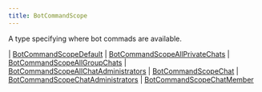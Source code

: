```yaml
---
title: BotCommandScope
---
```


A type specifying where bot commads are available.

<div class="font-mono whitespace-pre"><span class="opacity-50">| </span><a href="/gh/types/botcommandscopedefault"  >BotCommandScopeDefault</a><span class="opacity-50">
| </span><a href="/gh/types/botcommandscopeallprivatechats"  >BotCommandScopeAllPrivateChats</a><span class="opacity-50">
| </span><a href="/gh/types/botcommandscopeallgroupchats"  >BotCommandScopeAllGroupChats</a><span class="opacity-50">
| </span><a href="/gh/types/botcommandscopeallchatadministrators"  >BotCommandScopeAllChatAdministrators</a><span class="opacity-50">
| </span><a href="/gh/types/botcommandscopechat"  >BotCommandScopeChat</a><span class="opacity-50">
| </span><a href="/gh/types/botcommandscopechatadministrators"  >BotCommandScopeChatAdministrators</a><span class="opacity-50">
| </span><a href="/gh/types/botcommandscopechatmember"  >BotCommandScopeChatMember</a></div>

